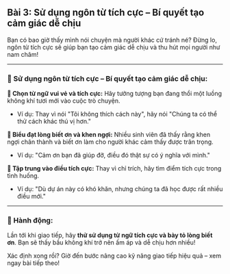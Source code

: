 ## Bài 3: Sử dụng ngôn từ tích cực – Bí quyết tạo cảm giác dễ chịu

Bạn có bao giờ thấy mình nói chuyện mà người khác cứ tránh né? Đừng lo, ngôn từ tích cực sẽ giúp bạn tạo cảm giác dễ chịu và thu hút mọi người như nam châm!

---

### 📌 Sử dụng ngôn từ tích cực – Bí quyết tạo cảm giác dễ chịu:

**🔹 Chọn từ ngữ vui vẻ và tích cực:**
Hãy tưởng tượng bạn đang thổi một luồng không khí tươi mới vào cuộc trò chuyện.  
- Ví dụ: Thay vì nói "Tôi không thích cách này", hãy nói "Chúng ta có thể thử cách khác thú vị hơn."  

**🔹 Biểu đạt lòng biết ơn và khen ngợi:**
Nhiều sinh viên đã thấy rằng khen ngợi chân thành và biết ơn làm cho người khác cảm thấy được trân trọng.  
- Ví dụ: "Cảm ơn bạn đã giúp đỡ, điều đó thật sự có ý nghĩa với mình."  

**🔹 Tập trung vào điều tích cực:**
Thay vì chỉ trích, hãy tìm điểm tích cực trong tình huống.  
- Ví dụ: "Dù dự án này có khó khăn, nhưng chúng ta đã học được rất nhiều điều mới."  

---

### 🚀 Hành động:

Lần tới khi giao tiếp, hãy **thử sử dụng từ ngữ tích cực và bày tỏ lòng biết ơn**. Bạn sẽ thấy bầu không khí trở nên ấm áp và dễ chịu hơn nhiều!

Xác định xong rồi? Giờ đến bước nâng cao kỹ năng giao tiếp hiệu quả – xem ngay bài tiếp theo!
